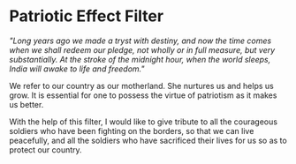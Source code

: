 # Patriotic Effect Filter 

*"Long years ago we made a tryst with destiny, and now the time comes when we shall redeem our pledge, not wholly or in full measure, but very substantially. At the stroke of the midnight hour, when the world sleeps, India will awake to life and freedom."* 

We refer to our country as our motherland. She nurtures us and helps us grow. It is essential for one to possess the virtue of patriotism as it makes us better. 

With the help of this filter, I would like to give tribute to all the courageous soldiers who have been fighting on the borders, so that we can live peacefully, and all the soldiers who have sacrificed their lives for us so as to protect our country. 






